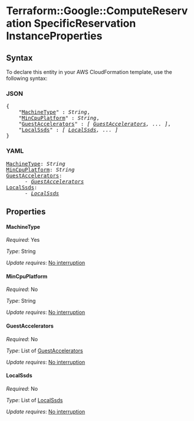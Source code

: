 # Terraform::Google::ComputeReservation SpecificReservation InstanceProperties

## Syntax

To declare this entity in your AWS CloudFormation template, use the following syntax:

### JSON

<pre>
{
    "<a href="#machinetype" title="MachineType">MachineType</a>" : <i>String</i>,
    "<a href="#mincpuplatform" title="MinCpuPlatform">MinCpuPlatform</a>" : <i>String</i>,
    "<a href="#guestaccelerators" title="GuestAccelerators">GuestAccelerators</a>" : <i>[ <a href="specificreservation-instanceproperties-guestaccelerators.md">GuestAccelerators</a>, ... ]</i>,
    "<a href="#localssds" title="LocalSsds">LocalSsds</a>" : <i>[ <a href="specificreservation-instanceproperties-localssds.md">LocalSsds</a>, ... ]</i>
}
</pre>

### YAML

<pre>
<a href="#machinetype" title="MachineType">MachineType</a>: <i>String</i>
<a href="#mincpuplatform" title="MinCpuPlatform">MinCpuPlatform</a>: <i>String</i>
<a href="#guestaccelerators" title="GuestAccelerators">GuestAccelerators</a>: <i>
      - <a href="specificreservation-instanceproperties-guestaccelerators.md">GuestAccelerators</a></i>
<a href="#localssds" title="LocalSsds">LocalSsds</a>: <i>
      - <a href="specificreservation-instanceproperties-localssds.md">LocalSsds</a></i>
</pre>

## Properties

#### MachineType

_Required_: Yes

_Type_: String

_Update requires_: [No interruption](https://docs.aws.amazon.com/AWSCloudFormation/latest/UserGuide/using-cfn-updating-stacks-update-behaviors.html#update-no-interrupt)

#### MinCpuPlatform

_Required_: No

_Type_: String

_Update requires_: [No interruption](https://docs.aws.amazon.com/AWSCloudFormation/latest/UserGuide/using-cfn-updating-stacks-update-behaviors.html#update-no-interrupt)

#### GuestAccelerators

_Required_: No

_Type_: List of <a href="specificreservation-instanceproperties-guestaccelerators.md">GuestAccelerators</a>

_Update requires_: [No interruption](https://docs.aws.amazon.com/AWSCloudFormation/latest/UserGuide/using-cfn-updating-stacks-update-behaviors.html#update-no-interrupt)

#### LocalSsds

_Required_: No

_Type_: List of <a href="specificreservation-instanceproperties-localssds.md">LocalSsds</a>

_Update requires_: [No interruption](https://docs.aws.amazon.com/AWSCloudFormation/latest/UserGuide/using-cfn-updating-stacks-update-behaviors.html#update-no-interrupt)

